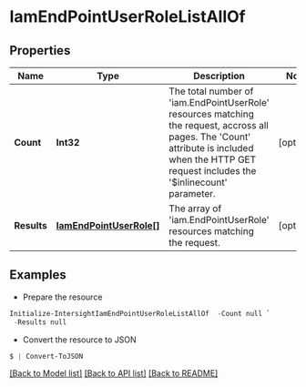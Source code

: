 # IamEndPointUserRoleListAllOf
## Properties

Name | Type | Description | Notes
------------ | ------------- | ------------- | -------------
**Count** | **Int32** | The total number of &#39;iam.EndPointUserRole&#39; resources matching the request, accross all pages. The &#39;Count&#39; attribute is included when the HTTP GET request includes the &#39;$inlinecount&#39; parameter. | [optional] 
**Results** | [**IamEndPointUserRole[]**](IamEndPointUserRole.md) | The array of &#39;iam.EndPointUserRole&#39; resources matching the request. | [optional] 

## Examples

- Prepare the resource
```powershell
Initialize-IntersightIamEndPointUserRoleListAllOf  -Count null `
 -Results null
```

- Convert the resource to JSON
```powershell
$ | Convert-ToJSON
```

[[Back to Model list]](../README.md#documentation-for-models) [[Back to API list]](../README.md#documentation-for-api-endpoints) [[Back to README]](../README.md)

